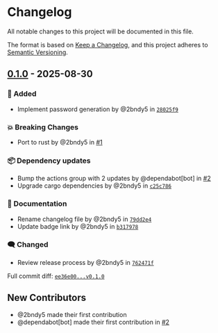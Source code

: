 # Changelog

All notable changes to this project will be documented in this file.

The format is based on [Keep a Changelog](https://keepachangelog.com/en/1.0.0/),
and this project adheres to [Semantic Versioning](https://semver.org/spec/v2.0.0.html).
<!-- markdownlint-disable MD024 -->

## [0.1.0] - 2025-08-30

### <!-- 1 --> 🚀 Added

- Implement password generation by @2bndy5 in [`28025f9`](https://github.com/2bndy5/mk-pass/commit/28025f9d15341899b79e26c716c069a46180ab9f)

### <!-- 10 --> 💥 Breaking Changes

- Port to rust by @2bndy5 in [#1](https://github.com/2bndy5/mk-pass/pull/1)

### <!-- 6 --> 📦 Dependency updates

- Bump the actions group with 2 updates by @dependabot[bot] in [#2](https://github.com/2bndy5/mk-pass/pull/2)
- Upgrade cargo dependencies by @2bndy5 in [`c25c786`](https://github.com/2bndy5/mk-pass/commit/c25c786e67b1d783004fe86adf9a7cea722dd995)

### <!-- 8 --> 📝 Documentation

- Rename changelog file by @2bndy5 in [`79dd2e4`](https://github.com/2bndy5/mk-pass/commit/79dd2e4099041e87cb451114da9ddd8725775503)
- Update badge link by @2bndy5 in [`b317978`](https://github.com/2bndy5/mk-pass/commit/b317978fa4b4e5f208f94a35951f6c053867e3ef)

### <!-- 9 --> 🗨️ Changed

- Review release process by @2bndy5 in [`762471f`](https://github.com/2bndy5/mk-pass/commit/762471f5de4f061b07819c41174516e530445dc5)

[0.1.0]: https://github.com/2bndy5/mk-pass/compare/ee36e009b3f25b06f95ecd265eaadac9e59e6749...v0.1.0

Full commit diff: [`ee36e00...v0.1.0`][0.1.0]

## New Contributors

- @2bndy5 made their first contribution
- @dependabot[bot] made their first contribution in [#2](https://github.com/2bndy5/mk-pass/pull/2)


<!-- generated by git-cliff -->
